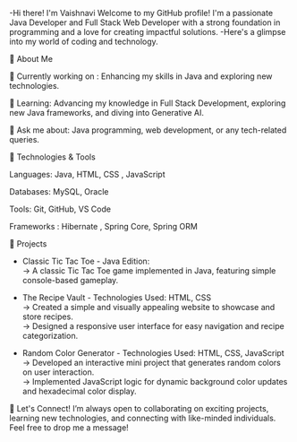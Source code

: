 -Hi there! I'm Vaishnavi
Welcome to my GitHub profile! I'm a passionate Java Developer and Full Stack Web Developer with a strong foundation in programming and a love for creating impactful solutions. 
-Here's a glimpse into my world of coding and technology.

🚀 About Me

🔭 Currently working on : Enhancing my skills in Java and exploring new technologies.

🌱 Learning: Advancing my knowledge in Full Stack Development, exploring new Java frameworks, and diving into Generative AI.

💬 Ask me about: Java programming, web development, or any tech-related queries.

🔧 Technologies & Tools

Languages: Java, HTML, CSS , JavaScript

Databases: MySQL, Oracle

Tools: Git, GitHub, VS Code

Frameworks : Hibernate , Spring Core, Spring ORM

🌟 Projects 
- Classic Tic Tac Toe - Java Edition:                                                                                                                                     
   -> A classic Tic Tac Toe game implemented in Java, featuring simple console-based gameplay.
  
- The Recipe Vault - Technologies Used: HTML, CSS                                                                                                                      
   -> Created a simple and visually appealing website to showcase and store recipes.                                                                                     
   -> Designed a responsive user interface for easy navigation and recipe categorization.                                                                                  
  
- Random Color Generator - Technologies Used: HTML, CSS, JavaScript                                                                                                        
   -> Developed an interactive mini project that generates random colors on user interaction.                                                                             
   -> Implemented JavaScript logic for dynamic background color updates and hexadecimal color display.                                                                     

🚀 Let's Connect! I’m always open to collaborating on exciting projects, learning new technologies, and connecting with like-minded individuals. 
       Feel free to drop me a message!
